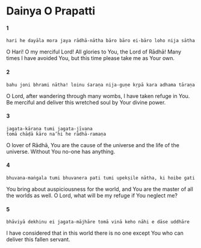 # Dainya O Prapatti

#### 1

    hari he dayāla mora jaya rādhā-nātha bāro bāro ei-bāro loho nija sātha

O Hari! O my merciful Lord! All glories to You, the Lord of Rādhā! Many times I have avoided You, but this time please take me as Your own.

#### 2

    bahu joni bhrami nātha! loinu śaraṇa nija-guṇe kṛpā kara adhama tāraṇa

O Lord, after wandering through many wombs, I have taken refuge in You. Be merciful and deliver this wretched soul by Your divine power.

#### 3

    jagata-kāraṇa tumi jagata-jīvana
    tomā chāḍā kāro na’hi he rādhā-ramaṇa

O lover of Rādhā, You are the cause of the universe and the life of the universe. Without You no-one has anything.

#### 4

    bhuvana-maṅgala tumi bhuvanera pati tumi upekṣile nātha, ki hoibe gati

You bring about auspiciousness for the world, and You are the master of all the worlds as well. O Lord, what will be my refuge if You neglect me?

#### 5

    bhāviyā dekhinu ei jagata-mājhāre tomā vinā keho nāhi e dāse uddhāre

I have considered that in this world there is no one except You who can deliver this fallen servant.

